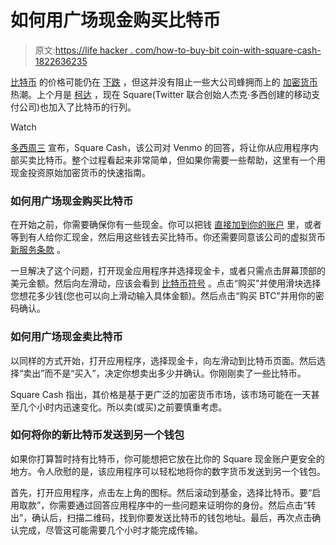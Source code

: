 # 如何用广场现金购买比特币

> 原文:[https://life hacker . com/how-to-buy-bit coin-with-square-cash-1822636235](https://lifehacker.com/how-to-buy-bitcoin-with-square-cash-1822636235)

[比特币](https://lifehacker.com/what-is-bitcoin-and-what-can-i-do-with-it-5991523) 的价格可能仍在 [下跌](https://www.coindesk.com/2-month-low-bitcoin-price-drops-9k/) ，但这并没有阻止一些大公司蜂拥而上的 [加密货币](https://lifehacker.com/preview/beyond-bitcoin-your-guide-to-the-other-major-cryptocur-1821656104?rev=1514581574792) 热潮。上个月是 [柯达](https://lifehacker.com/why-kodaks-bitcoin-scheme-is-a-scam-you-should-avoid-1821957658) ，现在 Square(Twitter 联合创始人杰克·多西创建的移动支付公司)也加入了比特币的行列。

Watch

[多西周三](https://twitter.com/jack/status/958743238512328704?ref_src=twsrc%5Etfw&ref_url=https%3A%2F%2Fwww.digitaltrends.com%2Fmobile%2Fcash-app-bitcoin%2F) 宣布，Square Cash，该公司对 Venmo 的回答，将让你从应用程序内部买卖比特币。整个过程看起来非常简单，但如果你需要一些帮助，这里有一个用现金投资原始加密货币的快速指南。

### 如何用广场现金购买比特币

在开始之前，你需要确保你有一些现金。你可以把钱 [直接加到你的账户](https://squareup.com/help/us/en/article/5505#receive-money-with-square-cash) 里，或者等到有人给你汇现金，然后用这些钱去买比特币。你还需要同意该公司的虚拟货币 [新服务条款](https://squareup.com/help/us/en/article/6307) 。

一旦解决了这个问题，打开现金应用程序并选择现金卡，或者只需点击屏幕顶部的美元金额。然后向左滑动，应该会看到 [比特币符号](https://cdn.vox-cdn.com/thumbor/MyU7wdDcDiBXmWxnp-rRNsG_8pI=/0x0:906x508/1200x800/filters:focal(439x179:583x323)/cdn.vox-cdn.com/uploads/chorus_image/image/55353509/Screen_Shot_2017_06_20_at_12.07.29_PM.0.png) 。点击“购买”并使用滑块选择您想花多少钱(您也可以向上滑动输入具体金额)。然后点击“购买 BTC”并用你的密码确认。

### 如何用广场现金卖比特币

以同样的方式开始，打开应用程序，选择现金卡，向左滑动到比特币页面。然后选择“卖出”而不是“买入”，决定你想卖出多少并确认。你刚刚卖了一些比特币。

Square Cash 指出，其价格是基于更广泛的加密货币市场，该市场可能在一天甚至几个小时内迅速变化。所以卖(或买)之前要慎重考虑。

### 如何将你的新比特币发送到另一个钱包

如果你打算暂时持有比特币，你可能想把它放在比你的 Square 现金账户更安全的地方。令人欣慰的是，该应用程序可以轻松地将你的数字货币发送到另一个钱包。

首先，打开应用程序，点击左上角的图标。然后滚动到基金，选择比特币。要“启用取款”，你需要通过回答应用程序中的一些问题来证明你的身份。然后点击“转出”，确认后，扫描二维码，找到你要发送比特币的钱包地址。最后，再次点击确认完成，尽管这可能需要几个小时才能完成传输。